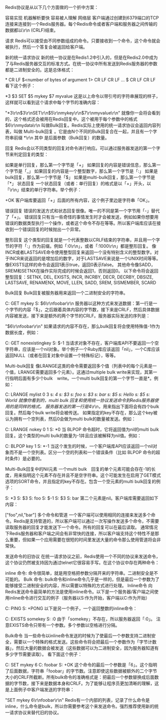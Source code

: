 Redis协议是从以下几个方面做的一个折中方案：

容易实现
机器解析要快
容易被人理解
网络层
客户端通过创建到6379端口的TCP连接来连接到一个Redis服务器。每个Redis命令或者客户端和服务器之间传输的数据都以\r\n (CRLF)结束。

请求
Redis可以接受由不同参数组成的命令。只要接收到一个命令，这个命令就会被执行，然后一个答复会被返回给客户端。

新的统一请求协议
新的统一协议是在Redis1.2中引入的，但是在Redis2.0中成为了与Redis服务器交互的标准方式。在统一协议中所有发送到Redis服务器的参数都是二进制安全的。这是总体格式：

*<number of arguments> CR LF
$<number of bytes of argument 1> CR LF
<argument data> CR LF
...
$<number of bytes of argument N> CR LF
<argument data> CR LF
看下这个例子：

*3
$3
SET
$5
mykey
$7
myvalue
这是以上命令以带引号的字符串展现的样子，这样就可以看到这个请求中每个字节的准确内容：

"*3\r\n$3\r\nSET\r\n$5\r\nmykey\r\n$7\r\nmyvalue\r\n"
就像你一会将会看到的，这个格式还会被用在Redis回复中。这个被用于每个参数中的格式 $6\r\nmydata\r\n 叫做Bulk回复。Redis实际上使用的统一请求协议会返回内容列表，叫做 Multi-bulk回复 。它是由N个不同的Bulk回复合在一起，并且有一个字符串前缀 *<argc>\r\n 其中 <argc> 是后面参数（Bulk回复）的数量。

回复
Redis会以不同类型的回复对命令进行响应。可以通过服务器发送的第一个字节来判定回复的类型：

如果是单行回复，那么第一个字节是「+」
如果回复的内容是错误信息，那么第一个字节是「_」
如果回复的内容是一个整型数字，那么第一个字节是「:」
如果是bulk回复，那么第一个字节是「$」
如果是multi-bulk回复，那么第一个字节是「*」
状态回复
一个状态回复（或者：单行回复）的格式是以「+」开头，以「\r\n」结束的单行字符串。举个例子：

+OK
客户端库要返回「+」后面的所有内容，这个例子里边是字符串「OK」。

错误回复
错误的发送方式和状态回复很像。唯一的不同是第一个字节用「-」替代了「+」。 错误回复只有当一些奇怪的事情发生时才会被发送，例如如果你想要用错误的数据类型执行一个操作，或者这个命令不存在等等。所以客户端库应该在接收到一个错误回复的时候抛出一个异常。

整形回复
这个类型的回复就是一个代表整数以CRLF结束的字符串，并且用一个字节的字符「:」作为前缀。例如「:0\r\n」，或者「:1000\r\n」都是整形回复。 像INCR或者LASTSAVE命令使用整型回复来返回一个没有特别含义的整型数字。对于INCR来说返回的是增加后的数字，对于LASTSAVE来说是一个UNIX时间等等。 像EXISTS这样的命令会返回1表示true，返回0表示false。 其他命令像SADD，SREM和SETNX在操作实际完成的时候会返回1，否则返回0。 以下命令将会返回整型回复：SETNX, DEL, EXISTS, INCR, INCRBY, DECR, DECRBY, DBSIZE, LASTSAVE, RENAMENX, MOVE, LLEN, SADD, SREM, SISMEMBER, SCARD

Bulk回复
Bulk回复被服务器用来返回一个二进制安全的字符串。

C: GET mykey
S: $6\r\nfoobar\r\n
服务器以这种方式来发送数据：第一行是一个字节的内容「$」，之后跟着具体内容的字节数，接下来是CRLF，然后具体数据内容被发送，接下来是额外的两个字节的CRLF。服务器实际发送的序列是：

"$6\r\nfoobar\r\n"
如果请求的内容不存在，那么bulk回复将会使用特殊值-1作为数据长度，例如：

C: GET nonexistingkey
S: $-1
当请求对象不存在，客户端库API不要返回一个空字符串，应该是一个nil对象。举个例子一个Ruby库应该返回「nil」，一个C库应该返回NULL（或者在回复对象中设置一个特殊标记），等等。

Multi-bulk回复
像LRANGE这类的命令需要返回多个值（列表中的每个元素是一个值，LRANGE需要返回多个元素）。这通过multiple bulk write来实现，其第一行指明后面有多少个bulk　write。一个multi bulk回复的第一个字节一直是*。例如：

C: LRANGE mylist 0 3
s: *4
s: $3
s: foo
s: $3
s: bar
s: $5
s: Hello
s: $5
s: World
就像你看到的，multi bulk 回复和使用统一协议发送命令到Redis服务器使用的是同样的格式。 服务器发送的第一行是*4\r\n，用来指出下面将会有四个bulk回复。然后每个bulk write将会被传送。 如果指定的key不存在，那么这个key被认为拥有一个空列表，然后0会做为multi bulk的数量被发送。例如：

C: LRANGE nokey 0 1
S: *0
当 BLPOP 命令超时，它将返回值为nil的multi bulk回复。这个类型的multi bulk的数量为-1并且应该被解释为nil值。例如：

C: BLPOP key 1
S: *-1
当这个发生的时候，一个客户端库API应该返回一个nil对象而不是一个空列表。区分一个空的列表和一个错误条件（比如 BLPOP 命令的超时条件）是必要的。

Multi-Bulk回复中的Nil元素
一个multi bulk　回复的单个元素可能会存在-1的长度，用来指明这个元素不存在并且不是空字符串。这个可能发生在启用了GET模式选项的SORT命令，并且指定的key不存在。包含一个空元素的multi bulk回复的例子：

S: *3
S: $3
S: foo
S: $-1
S: $3
S: bar
第二个元素是nil。客户端库需要返回如下内容：

["foo",nil,"bar"]
多个命令和管道
一个客户端可以使用相同的连接来发送多个命令。Redis是支持管道的，所以客户端可以通过一次写操作发送多个命令，不需要读取服务器的回复才能发送下一个命令。所有的回复可以在最后读取。 通常情况下Redis服务器和客户端之间会有非常快的连接，所以客户端支持这个特性不是那么重要，但如果一个应用需要在很短的时间里发送大量的命令那么使用管道将会非常快。

发送命令的旧协议
在统一请求协议之前，Redis使用一个不同的协议来发送命令，这个协议仍然被支持因为通过telnet它很容易手写。在这个协议中存在两种命令：

inline 命令: 命令很简单，就是用空格把参数分隔开来的字符串。二进制安全是不可能的。
Bulk 命令: bulk命令和inline命令几乎是一样的，但是最后一个参数为了能够接受二进制安全的内容，所以需要以特殊的方式进行处理。
Inline命令
向Redis发送命令最简单的方法是使用inline命令。以下是一个服务器/客户端之间使用inline命令进行交互的例子（服务器以S:作为开始，客户端以C:作为开始）

C: PING
S: +PONG
以下是另一个例子，一个返回整数的inline命令：

C: EXISTS somekey
S: :0
由于「somekey」不存在，所以服务器返回「:0」。 注意EXISTS命令只带有一个参数。多个参数以空格进行分隔。

Bulk命令
当一些命令以inline命令发送的时候为了使最后一个参数支持二进制安全，需要以一个特殊的格式发送。这些命令将会把最后一个参数作为「字节计数器」，然后大量的数据会被发送（这些数据可以为二进制安全，因为服务器知道有多少字节需要读取）。 看下面这个例子：

C: SET mykey 6
C: foobar
S: +OK
这个命令的最后一个参数是「6」。这个指明了后面数据，字符串「foobar」的字节数。注意即使这些数据被额外的二个字节大小的CRLF所截断。所有bulk命令的准确格式是：把最后一个参数替换成后面数据的字节数，接下来是数据本身和CRLF。为了能够让程序员更加清晰的理解，这是上面例子中客户端发送的字符串：

"SET mykey 6\r\nfoobar\r\n"
Redis有一个内部的列表，记录了什么命令是inline，什么命令是bulk，所以你需要参考这个来发送命令。强烈推荐使用新的统一请求协议来替代旧的协议。